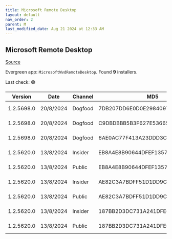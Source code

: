 ```yaml
---
title: Microsoft Remote Desktop
layout: default
nav_order: 2
parent: M
last_modified_date: Aug 21 2024 at 12:33 AM
---
```


## Microsoft Remote Desktop

[Source](https://docs.microsoft.com/en-us/azure/virtual-desktop/connect-windows-7-10)

Evergreen app: `MicrosoftWvdRemoteDesktop`. Found **9** installers.

Last check: 🟢

| Version    | Date      | Channel | MD5                              | Sha2                                                                                                                             | Architecture | Filename                           | URI                                                                                                                                    |
| ---------- | --------- | ------- | -------------------------------- | -------------------------------------------------------------------------------------------------------------------------------- | ------------ | ---------------------------------- | -------------------------------------------------------------------------------------------------------------------------------------- |
| 1.2.5698.0 | 20/8/2024 | Dogfood | 7DB207DD6E0D0E2984097227B7BE5CE1 | 35F6E35E4F991798963D0B09583481C2BAA7F1C5FA38831A14A3EF5D105C95D51F2BA8BC6D8C54FC43FB9A2448B16E3D3B10722E6CF73570538DF479EBC90B09 | ARM64        | RemoteDesktop_1.2.5698.0_ARM64.msi | [https://query.prod.cms.rt.microsoft.com/cms/api/am/binary/RW1o1za](https://query.prod.cms.rt.microsoft.com/cms/api/am/binary/RW1o1za) |
| 1.2.5698.0 | 20/8/2024 | Dogfood | C9DBDBBB5B3F627E53665B25758F658A | DF17D46647F79C74FB67968D7A5D5DBEB7395B7A1E7BD9DF6B05D40451A8E0A5665019ADFE9654D45ACD19E774782C33F362A7FC1344529418DC61C00040A159 | x64          | RemoteDesktop_1.2.5698.0_x64.msi   | [https://query.prod.cms.rt.microsoft.com/cms/api/am/binary/RW1o6DL](https://query.prod.cms.rt.microsoft.com/cms/api/am/binary/RW1o6DL) |
| 1.2.5698.0 | 20/8/2024 | Dogfood | 6AE0AC77F413A23DDD3CA811F37237F9 | 7A2CFD18403BAB9E53F710D0767BE1549DC856217BF3361F45E8F8C8FCC55729AE10D833312CEFC092777018AE33BFF42BCD0A3CF94C2EC06A80B09917051722 | x86          | RemoteDesktop_1.2.5698.0_x86.msi   | [https://query.prod.cms.rt.microsoft.com/cms/api/am/binary/RW1o6DK](https://query.prod.cms.rt.microsoft.com/cms/api/am/binary/RW1o6DK) |
| 1.2.5620.0 | 13/8/2024 | Insider | EB8A4E8B90644DFEF135731A1AE38207 | F88601E8B044FDD9F041655236E2FF646B44875FDBABC3F8D9E929E13838BDD0DD54C68E2ADF0B4DA9301BA2A4D831F29BE9E5F058DD583BC9CCDD3FA4970E58 | ARM64        | RemoteDesktop_1.2.5620.0_ARM64.msi | [https://query.prod.cms.rt.microsoft.com/cms/api/am/binary/RW1nWz6](https://query.prod.cms.rt.microsoft.com/cms/api/am/binary/RW1nWz6) |
| 1.2.5620.0 | 13/8/2024 | Public  | EB8A4E8B90644DFEF135731A1AE38207 | F88601E8B044FDD9F041655236E2FF646B44875FDBABC3F8D9E929E13838BDD0DD54C68E2ADF0B4DA9301BA2A4D831F29BE9E5F058DD583BC9CCDD3FA4970E58 | ARM64        | RemoteDesktop_1.2.5620.0_ARM64.msi | [https://query.prod.cms.rt.microsoft.com/cms/api/am/binary/RW1nWz6](https://query.prod.cms.rt.microsoft.com/cms/api/am/binary/RW1nWz6) |
| 1.2.5620.0 | 13/8/2024 | Insider | AE82C3A7BDFF51D1DD9C708F0815671D | 27CD871E12F2A6F999131CF52BB6C249536B7B24E8604B143B4B8B3A2A70578DB84109A271660CE70C4194CD3C616FB779C88D5A9C4F9ED9987B99B2B8D2B364 | x64          | RemoteDesktop_1.2.5620.0_x64.msi   | [https://query.prod.cms.rt.microsoft.com/cms/api/am/binary/RW1nRjx](https://query.prod.cms.rt.microsoft.com/cms/api/am/binary/RW1nRjx) |
| 1.2.5620.0 | 13/8/2024 | Public  | AE82C3A7BDFF51D1DD9C708F0815671D | 27CD871E12F2A6F999131CF52BB6C249536B7B24E8604B143B4B8B3A2A70578DB84109A271660CE70C4194CD3C616FB779C88D5A9C4F9ED9987B99B2B8D2B364 | x64          | RemoteDesktop_1.2.5620.0_x64.msi   | [https://query.prod.cms.rt.microsoft.com/cms/api/am/binary/RW1nRjx](https://query.prod.cms.rt.microsoft.com/cms/api/am/binary/RW1nRjx) |
| 1.2.5620.0 | 13/8/2024 | Insider | 187BB2D3DC731A241DFE62580B8B5D88 | 878F21384EF6543EEDE7A5C50F0798DEB838508F2EC2CDB338DE233309D7B6932BAB851ACFB2954D6C47C6A3BADF2FA0C0E1C2C26779004F87330345688ABD74 | x86          | RemoteDesktop_1.2.5620.0_x86.msi   | [https://query.prod.cms.rt.microsoft.com/cms/api/am/binary/RW1nOOd](https://query.prod.cms.rt.microsoft.com/cms/api/am/binary/RW1nOOd) |
| 1.2.5620.0 | 13/8/2024 | Public  | 187BB2D3DC731A241DFE62580B8B5D88 | 878F21384EF6543EEDE7A5C50F0798DEB838508F2EC2CDB338DE233309D7B6932BAB851ACFB2954D6C47C6A3BADF2FA0C0E1C2C26779004F87330345688ABD74 | x86          | RemoteDesktop_1.2.5620.0_x86.msi   | [https://query.prod.cms.rt.microsoft.com/cms/api/am/binary/RW1nOOd](https://query.prod.cms.rt.microsoft.com/cms/api/am/binary/RW1nOOd) |
